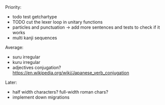 Priority:
- todo test getchartype
- TODO cut the lexer loop in unitary functions
- particles and punctuation -> add more sentences and tests to check if it works
- multi kanji sequences

Average:
- suru irregular
- kuru irregular
- adjectives conjugation? https://en.wikipedia.org/wiki/Japanese_verb_conjugation

Later:
- half width characters? full-width roman chars?
- implement down migrations
